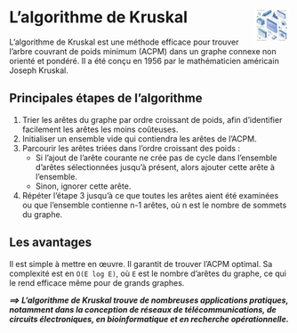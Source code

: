 # **L’algorithme de Kruskal**<a href="../../"><img src="../../assets/atomicDs.png" alt="Data science" align="right" height="64px"></a>
L’algorithme de Kruskal est une méthode efficace pour trouver l’arbre couvrant de poids minimum (ACPM) dans un graphe connexe non orienté et pondéré. Il a été conçu en 1956 par le mathématicien américain Joseph Kruskal.

## Principales étapes de l’algorithme
1. Trier les arêtes du graphe par ordre croissant de poids, afin d’identifier facilement les arêtes les moins coûteuses.
2. Initialiser un ensemble vide qui contiendra les arêtes de l’ACPM.
3. Parcourir les arêtes triées dans l’ordre croissant des poids :
    * Si l’ajout de l’arête courante ne crée pas de cycle dans l’ensemble d’arêtes sélectionnées jusqu’à présent, alors ajouter cette arête à l’ensemble.
    * Sinon, ignorer cette arête.
4. Répéter l’étape 3 jusqu’à ce que toutes les arêtes aient été examinées ou que l’ensemble contienne n-1 arêtes, où n est le nombre de sommets du graphe.

## **Les avantages**
Il est simple à mettre en œuvre.
Il garantit de trouver l’ACPM optimal.
Sa complexité est en `O(E log E)`, où `E` est le nombre d’arêtes du graphe, ce qui le rend efficace même pour de grands graphes.

_**⟹ L’algorithme de Kruskal trouve de nombreuses applications pratiques, notamment dans la conception de réseaux de télécommunications, de circuits électroniques, en bioinformatique et en recherche opérationnelle.**_